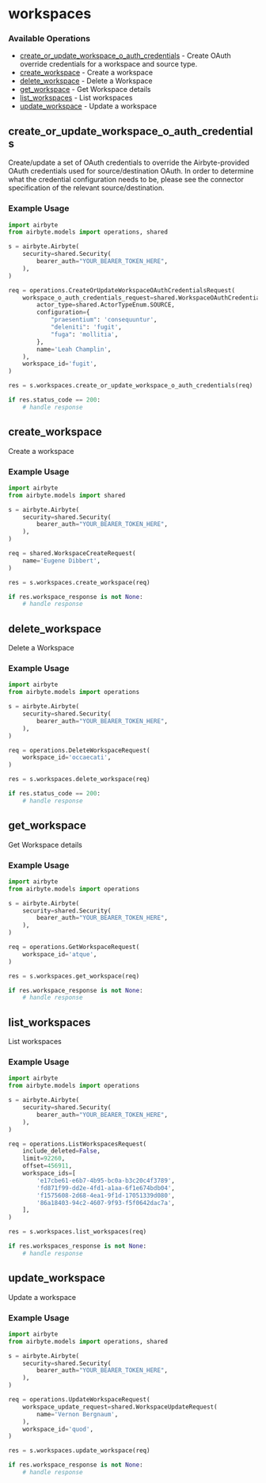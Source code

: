 # workspaces

### Available Operations

* [create_or_update_workspace_o_auth_credentials](#create_or_update_workspace_o_auth_credentials) - Create OAuth override credentials for a workspace and source type.
* [create_workspace](#create_workspace) - Create a workspace
* [delete_workspace](#delete_workspace) - Delete a Workspace
* [get_workspace](#get_workspace) - Get Workspace details
* [list_workspaces](#list_workspaces) - List workspaces
* [update_workspace](#update_workspace) - Update a workspace

## create_or_update_workspace_o_auth_credentials

Create/update a set of OAuth credentials to override the Airbyte-provided OAuth credentials used for source/destination OAuth.
In order to determine what the credential configuration needs to be, please see the connector specification of the relevant  source/destination.

### Example Usage

```python
import airbyte
from airbyte.models import operations, shared

s = airbyte.Airbyte(
    security=shared.Security(
        bearer_auth="YOUR_BEARER_TOKEN_HERE",
    ),
)

req = operations.CreateOrUpdateWorkspaceOAuthCredentialsRequest(
    workspace_o_auth_credentials_request=shared.WorkspaceOAuthCredentialsRequest(
        actor_type=shared.ActorTypeEnum.SOURCE,
        configuration={
            "praesentium": 'consequuntur',
            "deleniti": 'fugit',
            "fuga": 'mollitia',
        },
        name='Leah Champlin',
    ),
    workspace_id='fugit',
)

res = s.workspaces.create_or_update_workspace_o_auth_credentials(req)

if res.status_code == 200:
    # handle response
```

## create_workspace

Create a workspace

### Example Usage

```python
import airbyte
from airbyte.models import shared

s = airbyte.Airbyte(
    security=shared.Security(
        bearer_auth="YOUR_BEARER_TOKEN_HERE",
    ),
)

req = shared.WorkspaceCreateRequest(
    name='Eugene Dibbert',
)

res = s.workspaces.create_workspace(req)

if res.workspace_response is not None:
    # handle response
```

## delete_workspace

Delete a Workspace

### Example Usage

```python
import airbyte
from airbyte.models import operations

s = airbyte.Airbyte(
    security=shared.Security(
        bearer_auth="YOUR_BEARER_TOKEN_HERE",
    ),
)

req = operations.DeleteWorkspaceRequest(
    workspace_id='occaecati',
)

res = s.workspaces.delete_workspace(req)

if res.status_code == 200:
    # handle response
```

## get_workspace

Get Workspace details

### Example Usage

```python
import airbyte
from airbyte.models import operations

s = airbyte.Airbyte(
    security=shared.Security(
        bearer_auth="YOUR_BEARER_TOKEN_HERE",
    ),
)

req = operations.GetWorkspaceRequest(
    workspace_id='atque',
)

res = s.workspaces.get_workspace(req)

if res.workspace_response is not None:
    # handle response
```

## list_workspaces

List workspaces

### Example Usage

```python
import airbyte
from airbyte.models import operations

s = airbyte.Airbyte(
    security=shared.Security(
        bearer_auth="YOUR_BEARER_TOKEN_HERE",
    ),
)

req = operations.ListWorkspacesRequest(
    include_deleted=False,
    limit=92260,
    offset=456911,
    workspace_ids=[
        'e17cbe61-e6b7-4b95-bc0a-b3c20c4f3789',
        'fd871f99-dd2e-4fd1-a1aa-6f1e674bdb04',
        'f1575608-2d68-4ea1-9f1d-17051339d080',
        '86a18403-94c2-4607-9f93-f5f0642dac7a',
    ],
)

res = s.workspaces.list_workspaces(req)

if res.workspaces_response is not None:
    # handle response
```

## update_workspace

Update a workspace

### Example Usage

```python
import airbyte
from airbyte.models import operations, shared

s = airbyte.Airbyte(
    security=shared.Security(
        bearer_auth="YOUR_BEARER_TOKEN_HERE",
    ),
)

req = operations.UpdateWorkspaceRequest(
    workspace_update_request=shared.WorkspaceUpdateRequest(
        name='Vernon Bergnaum',
    ),
    workspace_id='quod',
)

res = s.workspaces.update_workspace(req)

if res.workspace_response is not None:
    # handle response
```
